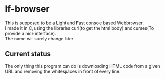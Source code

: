 # lf-browser 
This is supposed to be a **L**ight and **F**ast console based Webbrowser.  
I made it in C, using the libraries curl(to get the html body) and curses(To provide a nice interface).  
The name will surely change later.

## Current status
The only thing this program can do is downloading HTML code from a given
URL and removing the whitespaces in front of every line.

